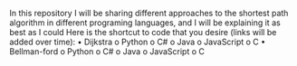 In this repository I will be sharing different approaches to the shortest path algorithm in different programing languages, and I will be explaining it as best as I could
Here is the shortcut to code that you desire (links will be added over time):
•	Dijkstra
o	Python
o	C#
o	Java
o	JavaScript
o	C
•	Bellman-ford
o	Python
o	C#
o	Java
o	JavaScript
o	C
